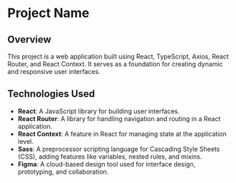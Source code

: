 # Project Name

## Overview

This project is a web application built using React, TypeScript, Axios, React Router, and React Context. It serves as a foundation for creating dynamic and responsive user interfaces.

## Technologies Used

- **React**: A JavaScript library for building user interfaces.
- **React Router**: A library for handling navigation and routing in a React application.
- **React Context**: A feature in React for managing state at the application level.
- **Sass**: A preprocessor scripting language for Cascading Style Sheets (CSS), adding features like variables, nested rules, and mixins.
- **Figma**: A cloud-based design tool used for interface design, prototyping, and collaboration.
